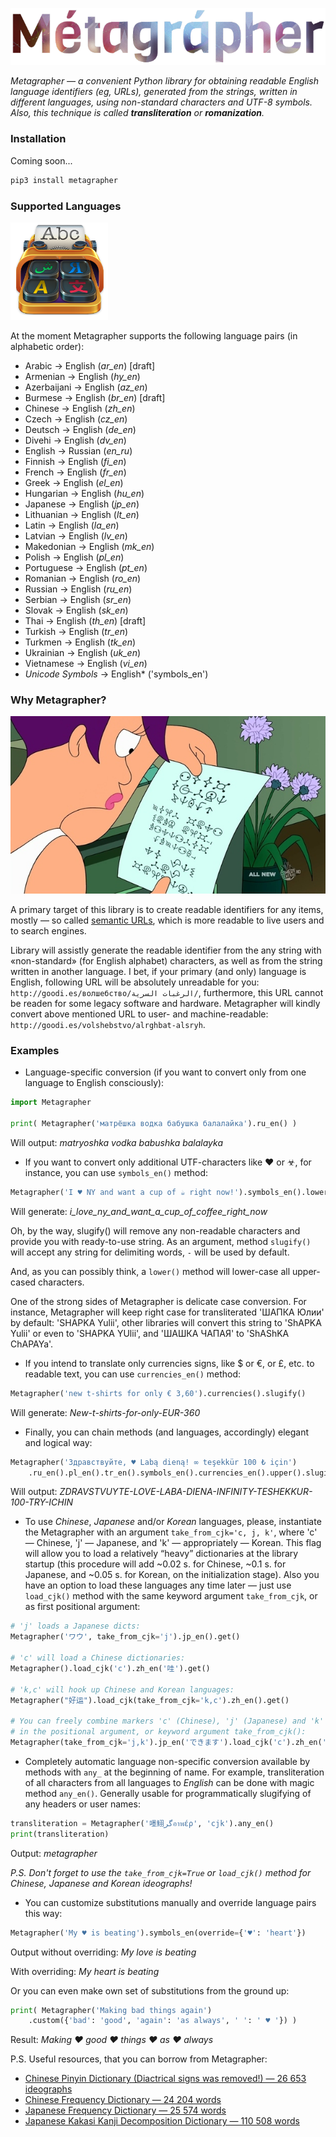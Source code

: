 ![Metagrapher Logotype](https://github.com/Baksalyar/Metagrapher/blob/master/imgs/logo.png?raw=true)

_Metagrapher — a convenient Python library for obtaining readable English language identifiers (eg, URLs), generated from the strings, written in different languages, using non-standard characters and UTF-8 symbols. Also, this technique is called **transliteration** or **romanization**._

### Installation

Coming soon...

```bash
pip3 install metagrapher
```

### Supported Languages

![Metagrapher Supported Languages](https://github.com/Baksalyar/Metagrapher/blob/master/imgs/langs_small.png?raw=true)

At the moment Metagrapher supports the following language pairs (in alphabetic order):

* Arabic			→ English (*ar_en*) [draft]
* Armenian		→ English (*hy_en*)
* Azerbaijani	→ English (*az_en*)
* Burmese		→ English (*br_en*) [draft]
* Chinese		→ English (*zh_en*)
* Czech			→ English (*cz_en*)
* Deutsch		→ English (*de_en*)
* Divehi			→ English (*dv_en*)
* English		→ Russian (*en_ru*)
* Finnish		→ English (*fi_en*)
* French			→ English (*fr_en*)
* Greek			→ English (*el_en*)
* Hungarian		→ English (*hu_en*)
* Japanese		→ English (*jp_en*)
* Lithuanian	→ English (*lt_en*)
* Latin 			→ English (*la_en*)
* Latvian		→ English (*lv_en*)
* Makedonian	→ English (*mk_en*)
* Polish			→ English (*pl_en*)
* Portuguese	→ English (*pt_en*)
* Romanian		→ English (*ro_en*)
* Russian		→ English (*ru_en*)
* Serbian		→ English (*sr_en*)
* Slovak			→ English (*sk_en*)
* Thai 			→ English (*th_en*) [draft]
* Turkish		→ English (*tr_en*)
* Turkmen		→ English (*tk_en*)
* Ukrainian		→ English (*uk_en*)
* Vietnamese	→ English (*vi_en*)
* *Unicode Symbols*	→ English* ('symbols_en')

### Why Metagrapher?

![Leela Reads Alien Manuscript](https://github.com/Baksalyar/Metagrapher/blob/master/imgs/leela.jpg?raw=true)

A primary target of this library is to create readable identifiers for any items, mostly — so called [semantic URLs](https://en.wikipedia.org/wiki/Semantic_URL), which is more readable to live users and to search engines.

Library will assistly generate the readable identifier from the any string with «non-standard» (for English alphabet) characters, as well as from the string written in another language. I bet, if your primary (and only) language is English, following URL will be absolutely unreadable for you: `http://goodi.es/волшебство/الرغبات السرية/`, furthermore, this URL cannot be readen for some legacy software and hardware. Metagrapher will kindly convert above mentioned URL to user- and machine-readable: `http://goodi.es/volshebstvo/alrghbat-alsryh`.

### Examples

* Language-specific conversion (if you want to convert only from one language to English consciously):

```python
import Metagrapher

print( Metagrapher('матрёшка водка бабушка балалайка').ru_en() )
```
Will output: *matryoshka vodka babushka balalayka*

* If you want to convert only additional UTF-characters like ♥ or ☣, for instance, you can use `symbols_en()` method:

```python
Metagrapher('I ♥ NY and want a cup of ☕ right now!').symbols_en().lower().slugify('_')
```
Will generate: *i_love_ny_and_want_a_cup_of_coffee_right_now*

Oh, by the way, slugify() will remove any non-readable characters and provide you with ready-to-use string. As an argument, method `slugify()` will accept any string for delimiting words, `-` will be used by default.

And, as you can possibly think, a `lower()` method will lower-case all upper-cased characters.

One of the strong sides of Metagrapher is delicate case conversion. For instance, Metagrapher will keep right case for transliterated 'ШАПКА Юлии' by default: 'SHAPKA Yulii', other libraries will convert this string to 'ShAPKA Yulii' or even to 'SHAPKA YUlii', and 'ШАШКА ЧАПАЯ' to 'ShAShKA ChAPAYa'.

* If you intend to translate only currencies signs, like $ or €, or £, etc. to readable text, you can use `currencies_en()` method:

```python
Metagrapher('new t-shirts for only € 3,60').currencies().slugify()
```
Will generate: *New-t-shirts-for-only-EUR-360*

* Finally, you can chain methods (and languages, accordingly) elegant and logical way:

```python
Metagrapher('Здравствуйте, ♥ Labą dieną! ∞ teşekkür 100 ₺ için')
	.ru_en().pl_en().tr_en().symbols_en().currencies_en().upper().slugify()
```
Will output: *ZDRAVSTVUYTE-LOVE-LABA-DIENA-INFINITY-TESHEKKUR-100-TRY-ICHIN*

* To use *Chinese*, *Japanese* and/or *Korean* languages, please, instantiate the Metagrapher with an argument `take_from_cjk='c, j, k'`, where 'c' — Chinese, 'j' — Japanese, and 'k' — appropriately — Korean. This flag will allow you to load a relatively “heavy” dictionaries at the library startup (this procedure will add ~0.02 s. for Chinese, ~0.1 s. for Japanese, and ~0.05 s. for Korean, on the initialization stage). Also you have an option to load these languages any time later — just use `load_cjk()` method with the same keyword argument `take_from_cjk`, or as first positional argument:

```python
# 'j' loads a Japanese dicts:
Metagrapher('ワウ', take_from_cjk='j').jp_en().get()

# 'c' will load a Chinese dictionaries:
Metagrapher().load_cjk('c').zh_en('哇').get()

# 'k,c' will hook up Chinese and Korean languages:
Metagrapher("好运").load_cjk(take_from_cjk='k,c').zh_en().get()

# You can freely combine markers 'c' (Chinese), 'j' (Japanese) and 'k' (Korean)
# in the positional argument, or keyword argument take_from_cjk():
Metagrapher(take_from_cjk='j,k').jp_en('できます').load_cjk('c').zh_en('改变语言').get()

```

* Completely automatic language non-specific conversion available by methods with `any_` at the beginning of name. For example, transliteration of all characters from all languages to *English* can be done with magic method `any_en()`. Generally usable for programmatically slugifying of any headers or user names:

```python
transliteration = Metagrapher('嚜鮙گرอาพέρ', 'cjk').any_en()
print(transliteration)
```
Output: *metagrapher*

*P.S. Don't forget to use the `take_from_cjk=True` or `load_cjk()` method for Chinese, Japanese and Korean ideographs!*

* You can customize substitutions manually and override language pairs this way:

```python
Metagrapher('My ♥ is beating').symbols_en(override={'♥': 'heart'})
```
Output without overriding: *My love is beating*

With overriding: *My heart is beating*

Or you can even make own set of substitutions from the ground up:
```python
print( Metagrapher('Making bad things again')
	.custom({'bad': 'good', 'again': 'as always', ' ': ' ♥ '}) )
```
Result: *Making ♥ good ♥ things ♥ as ♥ always*


P.S. Useful resources, that you can borrow from Metagrapher:

* [Chinese Pinyin Dictionary (Diactrical signs was removed!) — 26 653 ideographs](https://github.com/Baksalyar/Metagrapher/blob/master/zh_dict.json?raw=true)
* [Chinese Frequency Dictionary — 24 204 words](https://github.com/Baksalyar/Metagrapher/blob/master/zh_freq_words.dict?raw=true)
* [Japanese Frequency Dictionary — 25 574 words](https://github.com/Baksalyar/Metagrapher/blob/master/jp_freq_words.dict?raw=true)
* [Japanese Kakasi Kanji Decomposition Dictionary — 110 508 words](https://github.com/Baksalyar/Metagrapher/blob/master/jp_kakasi_decomposition.json?raw=true)